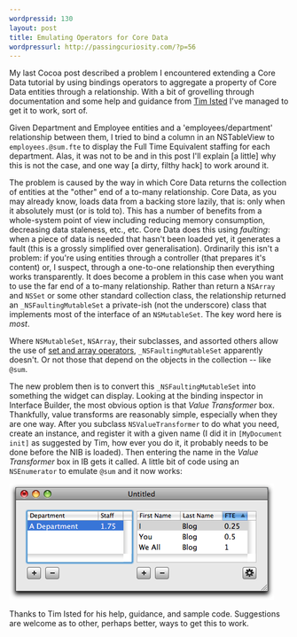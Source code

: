 ```yaml
---
wordpressid: 130
layout: post
title: Emulating Operators for Core Data
wordpressurl: http://passingcuriosity.com/?p=56
---
```

My last Cocoa post described a problem I encountered extending a Core Data tutorial by using bindings operators to aggregate a property of Core Data entities through a relationship. With a bit of grovelling through documentation and some help and guidance from [Tim Isted](http://www.timisted.net/) I've managed to get it to work, sort of.

Given Department and Employee entities and a 'employees/department' relationship between them, I tried to bind a column in an NSTableView to `employees.@sum.fte` to display the Full Time Equivalent staffing for each department. Alas, it was not to be and in this post I'll explain [a little] why this is not the case, and one way [a dirty, filthy hack] to work around it.

<!--more-->

The problem is caused by the way in which Core Data returns the collection of entities at the "other" end of a to-many relationship. Core Data, as you may already know, loads data from a backing store lazily, that is: only when it absolutely must (or is told to). This has a number of benefits from a whole-system point of view including reducing memory consumption, decreasing data staleness, etc., etc. Core Data does this using *faulting*: when a piece of data is needed that hasn't been loaded yet, it generates a fault (this is a grossly simplified over generalisation). Ordinarily this isn't a problem: if you're using entities through a controller (that prepares it's content) or, I suspect, through a one-to-one relationship then everything works transparently. It does become a problem in this case when you want to use the far end of a to-many relationship. Rather than return a `NSArray` and `NSSet` or some other standard collection class, the relationship returned an `_NSFaultingMutableSet` a private-ish (not the underscore) class that implements most of the interface of an `NSMutableSet`. The key word here is *most*.

Where `NSMutableSet`, `NSArray`, their subclasses, and assorted others allow the use of [set and array operators](http://developer.apple.com/documentation/Cocoa/Conceptual/KeyValueCoding/Concepts/ArrayOperators.html#//apple_ref/doc/uid/20002176-178593), `_NSFaultingMutableSet` apparently doesn't. Or not those that depend on the objects in the collection -- like `@sum`.

The new problem then is to convert this `_NSFaultingMutableSet` into something the widget can display. Looking at the binding inspector in Interface Builder, the most obvious option is that *Value Transformer* box. Thankfully, value transforms are reasonably simple, especially when they are one way. After you subclass `NSValueTransformer` to do what you need, create an instance, and register it with a given name (I did it in `[MyDocument init]` as suggested by Tim, how ever you do it, it probably needs to be done before the NIB is loaded). Then entering the name in the *Value Transformer* box in IB gets it called. A little bit of code using an `NSEnumerator` to emulate `@sum` and it now works:

<img src="/files/2008/07/emulating-operators-with-value-transformers.png" alt="Emulating Operators with an NSValueTransformer" title="Emulating Operators with an NSValueTransformer" width="478" height="210" class="size-full wp-image-57" />

Thanks to Tim Isted for his help, guidance, and sample code. Suggestions are welcome as to other, perhaps better, ways to get this to work.
